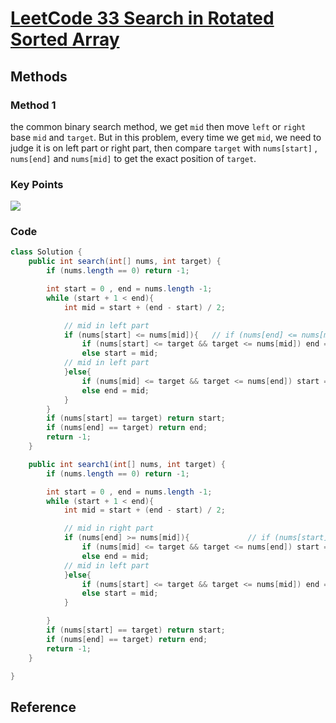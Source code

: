 # [LeetCode 33 Search in Rotated Sorted Array](https://leetcode.com/problems/search-in-rotated-sorted-array/)


## Methods

### Method 1

the common binary search method, we get `mid` then move `left` or `right` base `mid` and `target`.
But in this problem, every time we get `mid`, we need to judge it is on left part or right part, then compare
`target` with  `nums[start]` , `nums[end]` and `nums[mid]` to get the exact position of `target`.


### Key Points

![](../../Image/search_in_rotated_sorted_array.png)

### Code

```java
class Solution {
    public int search(int[] nums, int target) {
        if (nums.length == 0) return -1;

        int start = 0 , end = nums.length -1;
        while (start + 1 < end){
            int mid = start + (end - start) / 2;

            // mid in left part
            if (nums[start] <= nums[mid]){   // if (nums[end] <= nums[mid] is also right;
                if (nums[start] <= target && target <= nums[mid]) end = mid; // target is at left of mid
                else start = mid;
            // mid in left part
            }else{
                if (nums[mid] <= target && target <= nums[end]) start = mid; // target is at right of mid
                else end = mid;
            }
        }
        if (nums[start] == target) return start;
        if (nums[end] == target) return end;
        return -1;
    }

    public int search1(int[] nums, int target) {
        if (nums.length == 0) return -1;

        int start = 0 , end = nums.length -1;
        while (start + 1 < end){
            int mid = start + (end - start) / 2;

            // mid in right part
            if (nums[end] >= nums[mid]){             // if (nums[start] > nums[mid] is also right;
                if (nums[mid] <= target && target <= nums[end]) start = mid; // target is at right of mid
                else end = mid;
            // mid in left part
            }else{
                if (nums[start] <= target && target <= nums[mid]) end = mid; // target is at left of mid
                else start = mid;
            }

        }
        if (nums[start] == target) return start;
        if (nums[end] == target) return end;
        return -1;
    }

}

```


## Reference